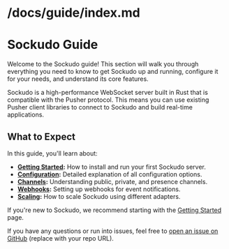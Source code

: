 # /docs/guide/index.md

# Sockudo Guide

Welcome to the Sockudo guide! This section will walk you through everything you need to know to get Sockudo up and running, configure it for your needs, and understand its core features.

Sockudo is a high-performance WebSocket server built in Rust that is compatible with the Pusher protocol. This means you can use existing Pusher client libraries to connect to Sockudo and build real-time applications.

## What to Expect

In this guide, you'll learn about:

-   **[Getting Started](./getting-started.md):** How to install and run your first Sockudo server.
-   **[Configuration](./configuration.md):** Detailed explanation of all configuration options.
-   **[Channels](./channels.md):** Understanding public, private, and presence channels.
-   **[Webhooks](./webhooks.md):** Setting up webhooks for event notifications.
-   **[Scaling](./scaling.md):** How to scale Sockudo using different adapters.

If you're new to Sockudo, we recommend starting with the [Getting Started](./getting-started.md) page.

If you have any questions or run into issues, feel free to [open an issue on GitHub](https://github.com/rustnsparks/sockudo/issues) (replace with your repo URL).
